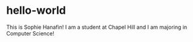 # hello-world

This is Sophie Hanafin!
I am a student at Chapel Hill and I am majoring in Computer Science!
